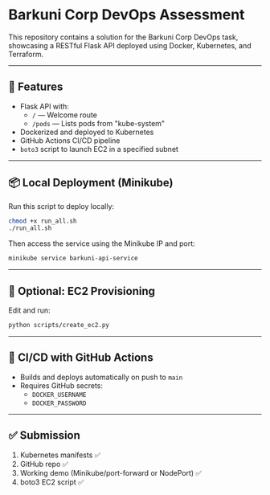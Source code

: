 
# Barkuni Corp DevOps Assessment

This repository contains a solution for the Barkuni Corp DevOps task, showcasing a RESTful Flask API deployed using Docker, Kubernetes, and Terraform.

---

## 🚀 Features

- Flask API with:
  - `/` — Welcome route
  - `/pods` — Lists pods from "kube-system"
- Dockerized and deployed to Kubernetes
- GitHub Actions CI/CD pipeline
- `boto3` script to launch EC2 in a specified subnet

---

## 📦 Local Deployment (Minikube)

Run this script to deploy locally:

```bash
chmod +x run_all.sh
./run_all.sh
```

Then access the service using the Minikube IP and port:

```bash
minikube service barkuni-api-service
```

---

## 🧪 Optional: EC2 Provisioning

Edit and run:

```bash
python scripts/create_ec2.py
```

---

## 🔧 CI/CD with GitHub Actions

- Builds and deploys automatically on push to `main`
- Requires GitHub secrets:
  - `DOCKER_USERNAME`
  - `DOCKER_PASSWORD`

---

## ✅ Submission

1. Kubernetes manifests ✅
2. GitHub repo ✅
3. Working demo (Minikube/port-forward or NodePort) ✅
4. boto3 EC2 script ✅
